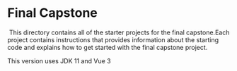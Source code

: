 # Final Capstone
​
This directory contains all of the starter projects for the final capstone.​Each project contains instructions that provides information about the starting code and explains how to get started with the final capstone project.

This version uses JDK 11 and Vue 3